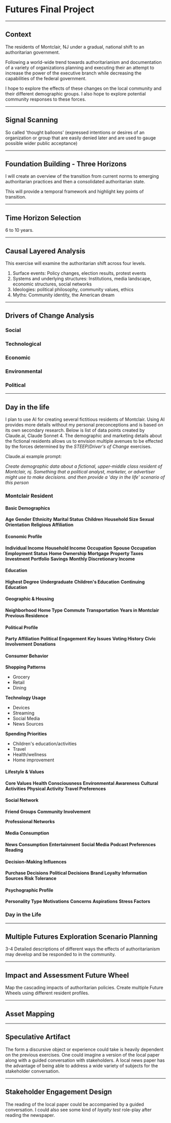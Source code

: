 # Futures Final Project

---

## Context

The residents of Montclair, NJ under a gradual, national shift to an authoritarian government.

Following a world-wide trend towards authoritarianism and documentation of a variety of organizations planning and executing their an attempt to increase the power of the executive branch while decreasing the capabilities of the federal government.

I hope to explore the effects of these changes on the local community and their different demographic groups. I also hope to explore potential community responses to these forces.

---

## Signal Scanning

So called 'thought balloons' (expressed intentions or desires of an organization or group that are easily denied later and are used to gauge possible wider public acceptance)

---

## Foundation Building - **Three Horizons**

I will create an overview of the transition from current norms to emerging authoritarian practices and then a consolidated authoritarian state.

This will provide a temporal framework and highlight key points of transition.

---

## Time Horizon Selection

6 to 10 years.

---

## **Causal Layered Analysis**

This exercise will examine the authoritarian shift across four levels.

1. Surface events: Policy changes, election results, protest events
2. Systems and underlying structures: Institutions, media landscape, economic structures, social networks
3. Ideologies: political philosophy, community values, ethics
4. Myths: Community identity, the American dream

---

## Drivers of Change Analysis

### Social 

### Technological

### Economic

### Environmental

### Political

---

## Day in the life

I plan to use AI for creating several fictitious residents of Montclair.
Using AI provides more details without my personal preconceptions and is based on its own secondary research.
Below is list of data points created by Claude.ai, Claude Sonnet 4.
The demographic and marketing details about the fictional residents allows us to envision multiple avenues to be effected by the forces determined by the _STEEP_/_Driver's of Change_ exercises.

Claude.ai example prompt:

_Create demographic data about a fictional, upper-middle class resident of Montclair, nj. Something that a political analyst, marketer, or advertiser might use to make decisions. and then provide a 'day in the life' scenario of this person_

### Montclair Resident 

#### Basic Demographics

**Age**
**Gender**
**Ethnicity**
**Marital Status**
**Children**
**Household Size**
**Sexual Orientation**
**Religious Affiliation**

#### Economic Profile

**Individual Income**
**Household Income**
**Occupation**
**Spouse Occupation**
**Employment Status**
**Home Ownership**
**Mortgage**
**Property Taxes**
**Investment Portfolio**
**Savings**
**Monthly Discretionary Income**

#### Education

**Highest Degree**
**Undergraduate**
**Children's Education**
**Continuing Education**

#### Geographic & Housing

**Neighborhood**
**Home Type**
**Commute**
**Transportation**
**Years in Montclair**
**Previous Residence**

#### Political Profile

**Party Affiliation**
**Political Engagement**
**Key Issues**
**Voting History**
**Civic Involvement**
**Donations**

#### Consumer Behavior

**Shopping Patterns**
- Grocery
- Retail
- Dining

**Technology Usage**
- Devices
- Streaming
- Social Media
- News Sources

**Spending Priorities**
- Children's education/activities
- Travel
- Health/wellness
- Home improvement

#### Lifestyle & Values

**Core Values**
**Health Consciousness**
**Environmental Awareness**
**Cultural Activities**
**Physical Activity**
**Travel Preferences**

#### Social Network

**Friend Groups**
**Community Involvement**

**Professional Networks**

#### Media Consumption

**News Consumption**
**Entertainment**
**Social Media**
**Podcast Preferences**
**Reading**

#### Decision-Making Influences

**Purchase Decisions**
**Political Decisions**
**Brand Loyalty**
**Information Sources**
**Risk Tolerance**

#### Psychographic Profile

**Personality Type**
**Motivations**
**Concerns**
**Aspirations**
**Stress Factors**

### Day in the Life

---

## Multiple Futures Exploration **Scenario Planning**

3-4 Detailed descriptions of different ways the effects of authoritarianism may develop and be responded to in the community.

---

## Impact and Assessment **Future Wheel**

Map the cascading impacts of authoritarian policies. Create multiple Future Wheels using different resident profiles.

---

## Asset Mapping

---

## Speculative Artifact

The form a discursive object or experience could take is heavily dependent on the previous exercises.
One could imagine a version of the local paper along with a guided conversation with stakeholders.
A local news paper has the advantage of being able to address a wide variety of subjects for the stakeholder conversation.

---

## Stakeholder Engagement Design

The reading of the local paper could be accompanied by a guided conversation.
I could also see some kind of _loyalty test_ role-play after reading the newspaper.

